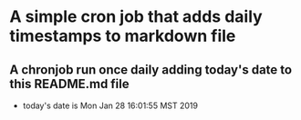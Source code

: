 A simple cron job that adds daily timestamps to markdown file
============================================================
## A chronjob run once daily adding today's date to this README.md file
* today's date is Mon Jan 28 16:01:55 MST 2019
